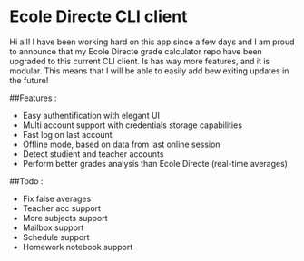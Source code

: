 # Ecole Directe CLI client

Hi all!
I have been working hard on this app since a few days and I am proud to announce that my Ecole Directe grade calculator repo have been upgraded to this current CLI client.
Is has way more features, and it is modular. This means that I will be able to easily add bew exiting updates in the future!

##Features :
- Easy authentification with elegant UI
- Multi account support with credentials storage capabilities
- Fast log on last account
- Offline mode, based on data from last online session
- Detect studient and teacher accounts
- Perform better grades analysis than Ecole Directe (real-time averages)

##Todo :
- Fix false averages
- Teacher acc support
- More subjects support
- Mailbox support
- Schedule support
- Homework notebook support
